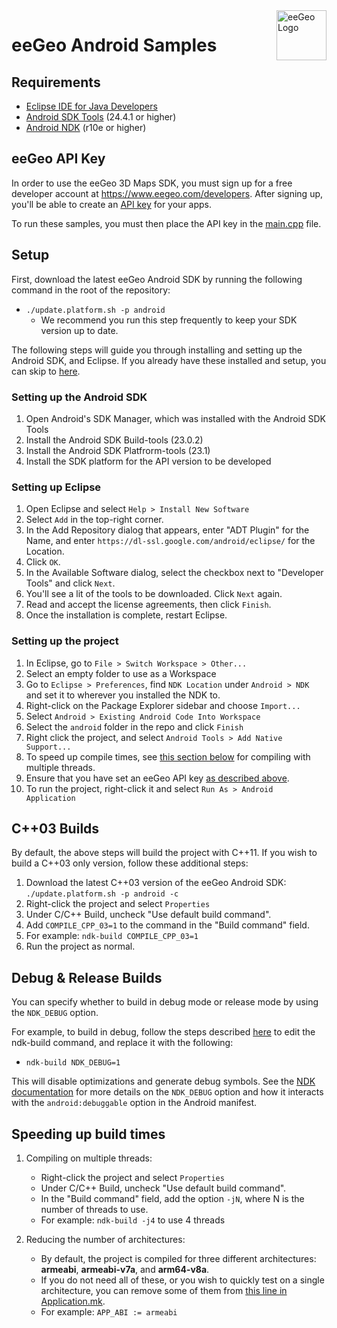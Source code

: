 <a href="http://www.eegeo.com/">
    <img src="http://cdn2.eegeo.com/wp-content/uploads/2016/03/eegeo_logo_quite_big.png" alt="eeGeo Logo" title="eegeo" align="right" height="80px" />
</a>

# eeGeo Android Samples

## Requirements

- [Eclipse IDE for Java Developers](https://eclipse.org/downloads/)   
- [Android SDK Tools](http://developer.android.com/sdk/index.html#Other) (24.4.1 or higher)
- [Android NDK](http://developer.android.com/tools/sdk/ndk/index.html) (r10e or higher)

## eeGeo API Key 

In order to use the eeGeo 3D Maps SDK, you must sign up for a free developer account at https://www.eegeo.com/developers. After signing up, you'll be able to create an [API key](https://www.eegeo.com/developers/apikeys) for your apps.

To run these samples, you must then place the API key in the [main.cpp](https://github.com/eegeo/eegeo-sdk-samples/blob/master/android/jni/main.cpp#L15) file.

## Setup

First, download the latest eeGeo Android SDK by running the following command in the root of the repository:

*   `./update.platform.sh -p android`
	*	We recommend you run this step frequently to keep your SDK version up to date.

The following steps will guide you through installing and setting up the Android SDK, and Eclipse. If you already have these installed and setup, you can skip to [here](#setting-up-the-project).

### Setting up the Android SDK

1.  Open Android's SDK Manager, which was installed with the Android SDK Tools
2.  Install the Android SDK Build-tools (23.0.2)
3.  Install the Android SDK Platfrorm-tools (23.1)
4.  Install the SDK platform for the API version to be developed

### Setting up Eclipse

1.  Open Eclipse and select `Help > Install New Software`
2.  Select `Add` in the top-right corner.
3.  In the Add Repository dialog that appears, enter "ADT Plugin" for the Name, and enter `https://dl-ssl.google.com/android/eclipse/` for the Location.
4.  Click `OK`.
5.  In the Available Software dialog, select the checkbox next to "Developer Tools" and click `Next`.
6.  You'll see a lit of the tools to be downloaded. Click `Next` again.
7.  Read and accept the license agreements, then click `Finish`.
8.  Once the installation is complete, restart Eclipse.

### Setting up the project

1.  In Eclipse, go to `File > Switch Workspace > Other...`
2.  Select an empty folder to use as a Workspace
3.  Go to `Eclipse > Preferences`, find `NDK Location` under `Android > NDK` and set it to wherever you installed the NDK to.
4.  Right-click on the Package Explorer sidebar and choose `Import...`
5.  Select `Android > Existing Android Code Into Workspace`
6.  Select the `android` folder in the repo and click `Finish`
7.  Right click the project, and select `Android Tools > Add Native Support...`
8.  To speed up compile times, see [this section below](#speeding-up-build-times) for compiling with multiple threads.
9.	Ensure that you have set an eeGeo API key [as described above](#eegeo-api-key).
9.  To run the project, right-click it and select `Run As > Android Application`

## C++03 Builds

By default, the above steps will build the project with C\+\+11. If you wish to build a C\+\+03 only version, follow these additional steps:

1.  Download the latest C\+\+03 version of the eeGeo Android SDK: `./update.platform.sh -p android -c`
2.  Right-click the project and select `Properties`
3.  Under C/C\+\+ Build, uncheck "Use default build command".
4.  Add `COMPILE_CPP_03=1` to the command in the "Build command" field.
5.  For example: `ndk-build COMPILE_CPP_03=1`
6.  Run the project as normal.

## Debug & Release Builds

You can specify whether to build in debug mode or release mode by using the `NDK_DEBUG` option.

For example, to build in debug, follow the steps described [here](#c03-builds) to edit the ndk-build command, and replace it with the following:

-	`ndk-build NDK_DEBUG=1`

This will disable optimizations and generate debug symbols. See the [NDK documentation](http://developer.android.com/ndk/guides/ndk-build.html#dvr) for more details on the `NDK_DEBUG` option and how it interacts with the `android:debuggable` option in the Android manifest.

## Speeding up build times

1.  Compiling on multiple threads:

    - Right-click the project and select `Properties`
    - Under C/C\+\+ Build, uncheck "Use default build command".
    - In the "Build command" field, add the option `-jN`, where N is the number of threads to use.
    - For example: `ndk-build -j4` to use 4 threads
    
2.  Reducing the number of architectures:
    
    -   By default, the project is compiled for three different architectures: **armeabi**, **armeabi-v7a**, and **arm64-v8a**.
    -   If you do not need all of these, or you wish to quickly test on a single architecture, you can remove some of them from [this line in Application.mk](https://github.com/eegeo/eegeo-sdk-samples/blob/master/android/jni/Application.mk#L4).
    -   For example: `APP_ABI := armeabi`